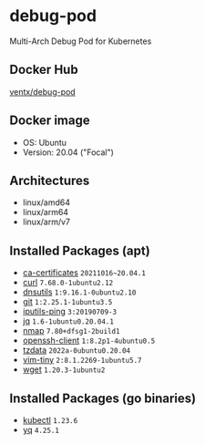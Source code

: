 # debug-pod

Multi-Arch Debug Pod for Kubernetes


## Docker Hub

[ventx/debug-pod](https://cloud.docker.com/u/ventx/repository/docker/ventx/debug-pod)


## Docker image

* OS: Ubuntu
* Version: 20.04 ("Focal")


## Architectures

* linux/amd64
* linux/arm64
* linux/arm/v7


## Installed Packages (apt)

* [ca-certificates](https://packages.ubuntu.com/focal/ca-certificates) `20211016~20.04.1`
* [curl](https://packages.ubuntu.com/focal/curl) `7.68.0-1ubuntu2.12`
* [dnsutils](https://packages.ubuntu.com/focal/dnsutils) `1:9.16.1-0ubuntu2.10`
* [git](https://packages.ubuntu.com/focal/git) `1:2.25.1-1ubuntu3.5`
* [iputils-ping](https://packages.ubuntu.com/focal/iputils-ping) `3:20190709-3`
* [jq](https://packages.ubuntu.com/focal/jq) `1.6-1ubuntu0.20.04.1`
* [nmap](https://packages.ubuntu.com/focal/nmap) `7.80+dfsg1-2build1`
* [openssh-client](https://packages.ubuntu.com/focal/openssh-client) `1:8.2p1-4ubuntu0.5`
* [tzdata](https://packages.ubuntu.com/focal/tzdata) `2022a-0ubuntu0.20.04`
* [vim-tiny](https://packages.ubuntu.com/focal/vim-tiny) `2:8.1.2269-1ubuntu5.7`
* [wget](https://packages.ubuntu.com/focal/wget) `1.20.3-1ubuntu2`


## Installed Packages (go binaries)

* [kubectl](https://github.com/kubernetes/kubectl) `1.23.6`
* [yq](https://github.com/mikefarah/yq) `4.25.1`

